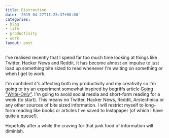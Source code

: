 ```yaml
---
title: Distraction
date: '2015-04-27T11:25:37+00:00'
categories:
- blog
- life
- productivity
- work
layout: post
---
```


I've realised recently that I spend far too much time looking at things like Twitter, Hacker News and Reddit. It has become almost an impulse to just load up something bite sized to read whenever I'm waiting on something or when I get to work.

I'm confident it's affecting both my productivity and my creativity so I'm going to try an experiment somewhat inspired by begriffs article [Going "Write-Only"](http://begriffs.com/posts/2015-04-20-going-write-only.html). I'm going to avoid social media and short-form reading for a week (to start). This means no Twitter, Hacker News, Reddit, Arstechnica or any other sources of bite sized information. I will restrict myself to long-form reading like books or articles I've saved to Instapaper (of which I have quite a queue!).

Hopefully after a while the craving for that junk food of information will diminish.




